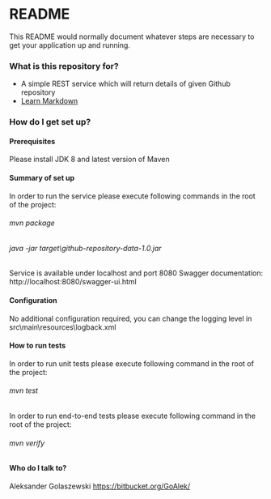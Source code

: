 # README #

This README would normally document whatever steps are necessary to get your application up and running.

### What is this repository for? ###

* A simple REST service which will return details of given Github repository
* [Learn Markdown](https://bitbucket.org/tutorials/markdowndemo)

### How do I get set up? ###

#### Prerequisites ####
Please install JDK 8 and latest version of Maven 

#### Summary of set up ####
In order to run the service please execute following 
commands in the root of the project:
###### mvn package ######
###### java -jar target\github-repository-data-1.0.jar ######

Service is available under localhost and port 8080
Swagger documentation: http://localhost:8080/swagger-ui.html
    
#### Configuration ####
No additional configuration required, you can change the
logging level in src\main\resources\logback.xml

#### How to run tests ####
In order to run unit tests please execute following 
command in the root of the project:
 
###### mvn test ######

In order to run end-to-end tests please execute following 
command in the root of the project:

###### mvn verify ######

#### Who do I talk to? ####

Aleksander Golaszewski https://bitbucket.org/GoAlek/